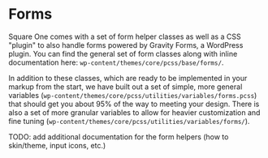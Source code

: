 # Forms

Square One comes with a set of form helper classes as well as a CSS "plugin" to also handle forms powered 
by Gravity Forms, a WordPress plugin. You can find the general set of form classes along with inline documentation 
here: `wp-content/themes/core/pcss/base/forms/`.

In addition to these classes, which are ready to be implemented in your markup from the start, we have built out 
a set of simple, more general variables (`wp-content/themes/core/pcss/utilities/variables/forms.pcss`) that should get 
you about 95% of the way to meeting your design. There is also a set of more granular variables to allow for 
heavier customization and fine tuning (`wp-content/themes/core/pcss/utilities/variables/forms/`).

TODO: add additional documentation for the form helpers (how to skin/theme, input icons, etc.)
